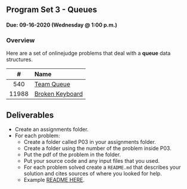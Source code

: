## Program Set 3 - Queues
#### Due: 09-16-2020 (Wednesday @ 1:00 p.m.)

### Overview

Here are a set of onlinejudge problems that deal with a **queue** data structures. 

|   #   | Name                                                                                                                             |
| :---: | :------------------------------------------------------------------------------------------------------------------------------- |
|  540  | [Team Queue](https://onlinejudge.org/index.php?option=com_onlinejudge&Itemid=8&category=835&page=show_problem&problem=481)       |
| 11988 | [Broken Keyboard](https://onlinejudge.org/index.php?option=com_onlinejudge&Itemid=8&category=838&page=show_problem&problem=3139) |

	

## Deliverables

- Create an assignments folder.
- For each problem:
  - Create a folder called P03 in your assignments folder.
  - Create a folder using the number of the problem inside P03.
  - Put the pdf of the problem in the folder.
  - Put your source code and any input files that you used.
  - For each problem solved create a `README.md` that describes your solution and cites sources of where you looked for help.
  - Example [README HERE](../../Resources/03-Readmees/README.md).
